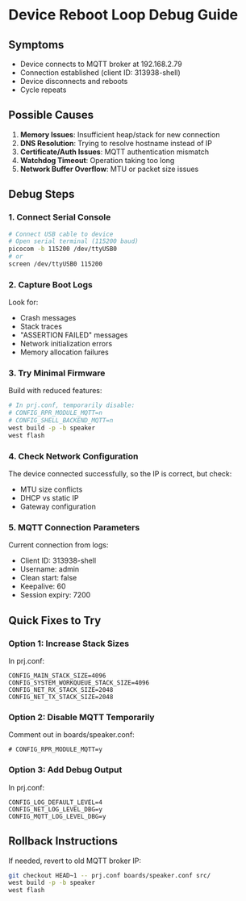 # Device Reboot Loop Debug Guide

## Symptoms
- Device connects to MQTT broker at 192.168.2.79
- Connection established (client ID: 313938-shell)
- Device disconnects and reboots
- Cycle repeats

## Possible Causes
1. **Memory Issues**: Insufficient heap/stack for new connection
2. **DNS Resolution**: Trying to resolve hostname instead of IP
3. **Certificate/Auth Issues**: MQTT authentication mismatch
4. **Watchdog Timeout**: Operation taking too long
5. **Network Buffer Overflow**: MTU or packet size issues

## Debug Steps

### 1. Connect Serial Console
```bash
# Connect USB cable to device
# Open serial terminal (115200 baud)
picocom -b 115200 /dev/ttyUSB0
# or
screen /dev/ttyUSB0 115200
```

### 2. Capture Boot Logs
Look for:
- Crash messages
- Stack traces  
- "ASSERTION FAILED" messages
- Network initialization errors
- Memory allocation failures

### 3. Try Minimal Firmware
Build with reduced features:
```bash
# In prj.conf, temporarily disable:
# CONFIG_RPR_MODULE_MQTT=n
# CONFIG_SHELL_BACKEND_MQTT=n
west build -p -b speaker
west flash
```

### 4. Check Network Configuration
The device connected successfully, so the IP is correct, but check:
- MTU size conflicts
- DHCP vs static IP
- Gateway configuration

### 5. MQTT Connection Parameters
Current connection from logs:
- Client ID: 313938-shell
- Username: admin
- Clean start: false
- Keepalive: 60
- Session expiry: 7200

## Quick Fixes to Try

### Option 1: Increase Stack Sizes
In prj.conf:
```
CONFIG_MAIN_STACK_SIZE=4096
CONFIG_SYSTEM_WORKQUEUE_STACK_SIZE=4096
CONFIG_NET_RX_STACK_SIZE=2048
CONFIG_NET_TX_STACK_SIZE=2048
```

### Option 2: Disable MQTT Temporarily
Comment out in boards/speaker.conf:
```
# CONFIG_RPR_MODULE_MQTT=y
```

### Option 3: Add Debug Output
In prj.conf:
```
CONFIG_LOG_DEFAULT_LEVEL=4
CONFIG_NET_LOG_LEVEL_DBG=y
CONFIG_MQTT_LOG_LEVEL_DBG=y
```

## Rollback Instructions
If needed, revert to old MQTT broker IP:
```bash
git checkout HEAD~1 -- prj.conf boards/speaker.conf src/
west build -p -b speaker
west flash
```
